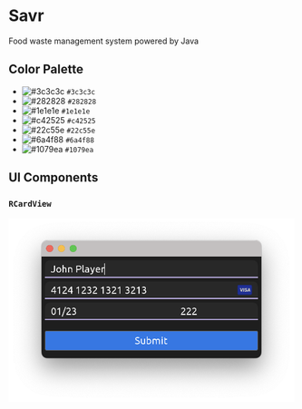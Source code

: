 # Savr
Food waste management system powered by Java

## Color Palette

- ![#3c3c3c](https://placehold.co/15x15/3c3c3c/3c3c3c.png) `#3c3c3c`
- ![#282828](https://placehold.co/15x15/282828/282828.png) `#282828`
- ![#1e1e1e](https://placehold.co/15x15/1e1e1e/1e1e1e.png) `#1e1e1e`
- ![#c42525](https://placehold.co/15x15/c42525/c42525.png) `#c42525`
- ![#22c55e](https://placehold.co/15x15/22c55e/22c55e.png) `#22c55e`
- ![#6a4f88](https://placehold.co/15x15/6a4f88/6a4f88.png) `#6a4f88`
- ![#1079ea](https://placehold.co/15x15/1079ea/1079ea.png) `#1079ea`

## UI Components

### `RCardView`
![RCardView example](component-examples/RCardView.png)

